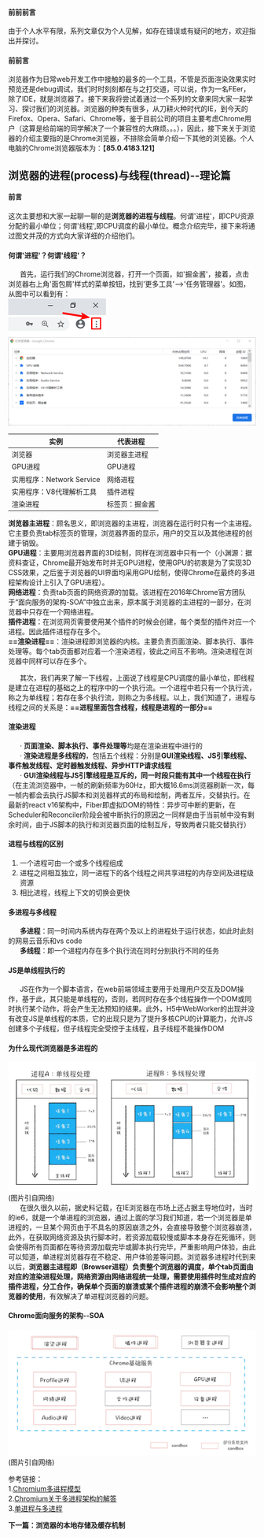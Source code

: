 #### 前前前言
由于个人水平有限，系列文章仅为个人见解，如存在错误或有疑问的地方，欢迎指出并探讨。

#### 前前言
浏览器作为日常web开发工作中接触的最多的一个工具，不管是页面渲染效果实时预览还是debug调试，我们时时刻刻都在与之打交道，可以说，作为一名FEer，除了IDE，就是浏览器了。接下来我将尝试着通过一个系列的文章来同大家一起学习、探讨我们的浏览器。浏览器的种类有很多，从刀耕火种时代的IE，到今天的Firefox、Opera、Safari、Chrome等，鉴于目前公司的项目主要考虑Chrome用户（这算是给前端的同学解决了一个兼容性的大麻烦。。。），因此，接下来关于浏览器的介绍主要指的是Chrome浏览器，不排除会简单介绍一下其他的浏览器。个人电脑的Chrome浏览器版本为：【**85.0.4183.121**】


## 浏览器的进程(process)与线程(thread)--理论篇

####     前言  
这次主要想和大家一起聊一聊的是**浏览器的进程与线程**。何谓'进程'，即CPU资源分配的最小单位；何谓'线程',即CPU调度的最小单位。概念介绍完毕，接下来将通过图文并茂的方式向大家详细的介绍他们。  

####   何谓'进程'？何谓'线程'？
&nbsp;&nbsp;&nbsp;&nbsp;&nbsp;&nbsp;首先，运行我们的Chrome浏览器，打开一个页面，如'掘金酱'，接着，点击浏览器右上角'面包屑'样式的菜单按钮，找到'更多工具'-->'任务管理器'。如图，从图中可以看到有：  
    ![chromeMenu](./asset/images/chromeMenu.png)
    ![task](./asset/images/task.png)
    

实例 | 代表进程
---|---
浏览器 | 浏览器主进程
GPU进程 | GPU进程
实用程序：Network Service | 网络进程
实用程序：V8代理解析工具 | 插件进程
渲染进程 | 标签页：掘金酱
    
**浏览器主进程**：顾名思义，即浏览器的主进程，浏览器在运行时只有一个主进程。它主要负责tab标签页的管理，浏览器界面的显示，用户的交互以及其他进程的创建于销毁。  
**GPU进程**：主要用浏览器界面的3D绘制，同样在浏览器中只有一个（小渊源：据资料查证，Chrome最开始发布时并无GPU进程，使用GPU的初衷是为了实现3D CSS效果，之后鉴于浏览器的UI界面均采用GPU绘制，使得Chrome在最终的多进程架构设计上引入了GPU进程）。  
**网络进程**：负责tab页面的网络资源的加载。该进程在2016年Chrome官方团队于“面向服务的架构-SOA”中独立出来，原本属于浏览器的主进程的一部分，在浏览器中只存在一个网络进程。  
**插件进程**：在浏览网页需要使用某个插件的时候会创建，每个类型的插件对应一个进程。因此插件进程存在多个。  
**==渲染进程==**：渲染进程即浏览器的内核。主要负责页面渲染、脚本执行、事件处理等。每个tab页面都对应着一个渲染进程，彼此之间互不影响。渲染进程在浏览器中同样可以存在多个。  

&nbsp;&nbsp;&nbsp;&nbsp;&nbsp;&nbsp;其次，我们再来了解一下线程，上面说了线程是CPU调度的最小单位，即线程是建立在进程的基础之上的程序中的一个执行流。一个进程中若只有一个执行流，称之为单线程；若存在多个执行流，则称之为多线程。以上，我们知道了，进程与线程之间的关系是：**==进程里面包含线程，线程是进程的一部分==**

#### 渲染进程
&nbsp;&nbsp;&nbsp;&nbsp;&nbsp;&nbsp;· **页面渲染、脚本执行、事件处理等**均是在渲染进程中进行的  
&nbsp;&nbsp;&nbsp;&nbsp;&nbsp;&nbsp;· **渲染进程是多线程的**，包括五个线程：分别是**GUI渲染线程、JS引擎线程、事件触发线程、定时器触发线程、异步HTTP请求线程**  
&nbsp;&nbsp;&nbsp;&nbsp;&nbsp;&nbsp;· **GUI渲染线程与JS引擎线程是互斥的，同一时段只能有其中一个线程在执行**（在主流浏览器中，一帧的刷新频率为60Hz，即大概16.6ms浏览器刷新一次，每一帧内都会去执行JS脚本和浏览器样式的布局和绘制，两者互斥，交替执行。在最新的react v16架构中，Fiber即虚拟DOM的特性：异步可中断的更新，在Scheduler和Reconciler阶段会被中断执行的原因之一同样是由于当前帧中没有剩余时间，由于JS脚本的执行和浏览器页面的绘制互斥，导致两者只能交替执行）


#### 进程与线程的区别
1. 一个进程可由一个或多个线程组成
2. 进程之间相互独立，同一进程下的各个线程之间共享进程的内存空间及进程级资源
3. 相比进程，线程上下文的切换会更快  

#### 多进程与多线程 
&nbsp;&nbsp;&nbsp;&nbsp;&nbsp;&nbsp;**多进程**：同一时间内系统内存在两个及以上的进程处于运行状态，如此时此刻的网易云音乐和vs code  
&nbsp;&nbsp;&nbsp;&nbsp;&nbsp;&nbsp;**多线程**：即一个进程内存在多个执行流在同时分别执行不同的任务  

#### JS是单线程执行的
&nbsp;&nbsp;&nbsp;&nbsp;&nbsp;&nbsp;JS在作为一个脚本语言，在web前端领域主要用于处理用户交互及DOM操作，基于此，其只能是单线程的，否则，若同时存在多个线程操作一个DOM或同时执行某个动作，将会产生无法预知的结果。此外，H5中WebWorker的出现并没有改变JS是单线程的本质，它的出现只是为了提升多核CPU的计算能力，允许JS创建多个子线程，但子线程完全受控于主线程，且子线程不能操作DOM
    
#### 为什么现代浏览器是多进程的
![single&multipleThread](./asset/images/single&multipleThread.png)    
(图片引自网络)  
&nbsp;&nbsp;&nbsp;&nbsp;&nbsp;&nbsp;在很久很久以前，据史料记载，在IE浏览器在市场上还占据主导地位时，当时的ie6，就是一个单进程的浏览器，通过上面的学习我们知道，若一个浏览器是单进程的，一旦某个网页由于不具名的原因崩溃之外，会直接导致整个浏览器崩溃，此外，在获取网络资源及执行脚本时，若资源加载较慢或脚本本身存在死循环，则会使得所有页面都在等待资源加载完毕或脚本执行完毕，严重影响用户体验，由此可以知道，单进程浏览器存在不稳定、用户体验差等问题。浏览器多进程时代到来以后，**浏览器主进程即（Browser进程）负责整个浏览器的调度，单个tab页面由对应的渲染进程处理，网络资源由网络进程统一处理，需要使用插件时生成对应的插件进程，分工合作，确保单个页面的崩溃或某个插件进程的崩溃不会影响整个浏览器的使用**，有效解决了单进程浏览器的问题。

#### Chrome面向服务的架构--SOA
![architecture](./asset/images/SOA.png)  
(图片引自网络)

参考链接：  
1.[Chromium多进程模型](https://www.chromium.org/developers/design-documents/process-models)  
2.[Chromium关于多进程架构的解答](https://blog.chromium.org/2008/09/multi-process-architecture.html)  
3.[单进程与多进程](https://www.zhihu.com/question/368712837/answer/999401453)  

**下一篇：浏览器的本地存储及缓存机制**
